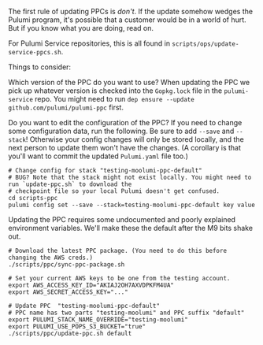 The first rule of updating PPCs is _don't_. If the update somehow wedges the Pulumi program, it's possible that a customer would be in a world of hurt. But if you know what you are doing, read on.

For Pulumi Service repositories, this is all found in `scripts/ops/update-service-ppcs.sh`.

Things to consider:

Which version of the PPC do you want to use? When updating the PPC we pick up whatever version is checked into the `Gopkg.lock` file in the `pulumi-service` repo. You might need to run `dep ensure --update github.com/pulumi/pulumi-ppc` first.

Do you want to edit the configuration of the PPC? If you need to change some configuration data, run the following. Be sure to add `--save` and `--stack`! Otherwise your config changes will only be stored locally, and the next person to update them won't have the changes. (A corollary is that you'll want to commit the updated `Pulumi.yaml` file too.)

```
# Change config for stack "testing-moolumi-ppc-default"
# BUG? Note that the stack might not exist locally. You might need to run `update-ppc.sh` to download the
# checkpoint file so your local Pulumi doesn't get confused.
cd scripts-ppc
pulumi config set --save --stack=testing-moolumi-ppc-default key value
```

Updating the PPC requires some undocumented and poorly explained environment variables. We'll make these the default after the M9 bits shake out.

```
# Download the latest PPC package. (You need to do this before changing the AWS creds.)
./scripts/ppc/sync-ppc-package.sh

# Set your current AWS keys to be one from the testing account.
export AWS_ACCESS_KEY_ID="AKIAJ2OH7AXVDPKFM4UA"
export AWS_SECRET_ACCESS_KEY="..."

# Update PPC  "testing-moolumi-ppc-default"
# PPC name has two parts "testing-moolumi" and PPC suffix "default"
export PULUMI_STACK_NAME_OVERRIDE="testing-moolumi"
export PULUMI_USE_POPS_S3_BUCKET="true"
./scripts/ppc/update-ppc.sh default
```